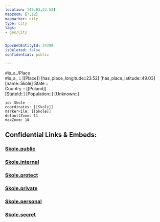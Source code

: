 ```yaml
---
location: [49.03,23.52] 
mapzoom: [7,12] 
mapmarker: city 
type: City
tags:
- geo/City


SpocWebEntityId: 34308
isDeleted: false
confidential: public

---
```

#is_a_/Place  
#is_a_ :: [[Place]] 
[has_place_longitude::23.52] 
[has_place_latitude::49.03] 
[name::Skole] 
State ::  
Country :: [[Poland]]  
[StateId::] 
[Population::] 
[Unknown::] 


```leaflet
id: Skole
coordinates: [[Skole]] 
markerFile: [[Skole]] 
defaultZoom: 11 
maxZoom: 18
```


## Confidential Links & Embeds: 

### [Skole.public](/_public/\Earth\Continent\Europe\Europe~East\Ukraine\Regions~Ukraine\L'viv\CitySkole.public.md) 

### [Skole.internal](/_internal/\Earth\Continent\Europe\Europe~East\Ukraine\Regions~Ukraine\L'viv\CitySkole.internal.md) 

### [Skole.protect](/_protect/\Earth\Continent\Europe\Europe~East\Ukraine\Regions~Ukraine\L'viv\CitySkole.protect.md) 

### [Skole.private](/_private/\Earth\Continent\Europe\Europe~East\Ukraine\Regions~Ukraine\L'viv\CitySkole.private.md) 

### [Skole.personal](/_personal/\Earth\Continent\Europe\Europe~East\Ukraine\Regions~Ukraine\L'viv\CitySkole.personal.md) 

### [Skole.secret](/_secret/\Earth\Continent\Europe\Europe~East\Ukraine\Regions~Ukraine\L'viv\CitySkole.secret.md)


